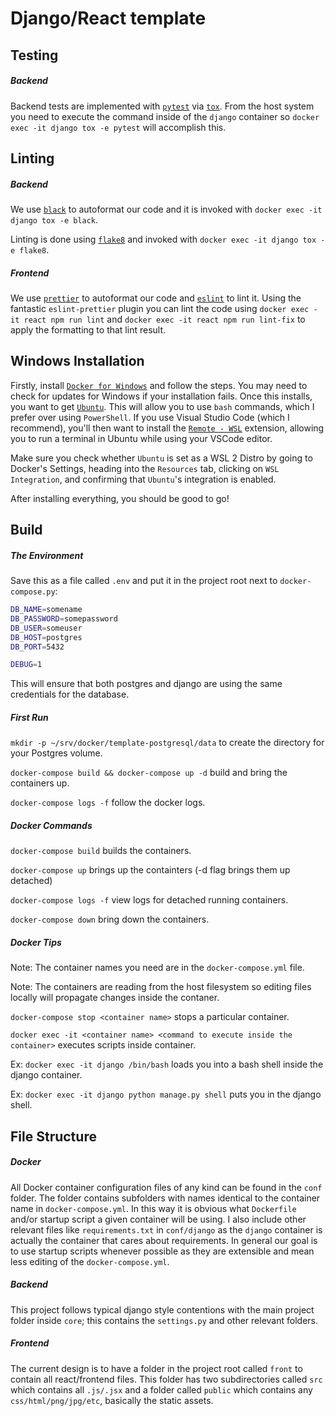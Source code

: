 # Django/React template

Testing
-----

##### Backend

Backend tests are implemented with [`pytest`](https://docs.pytest.org/en/latest/)
via [`tox`](https://tox.readthedocs.io/en/latest/). From the host system you need
to execute the command inside of the `django` container so `docker
exec -it django tox -e pytest` will accomplish this.

Linting
-----

##### Backend

We use [`black`](https://pypi.org/project/black/) to autoformat our code and it
is invoked with `docker exec -it django tox -e black`.

Linting is done using [`flake8`](https://pypi.org/project/flake8/) and invoked with
`docker exec -it django tox -e flake8`.

##### Frontend

We use [`prettier`](https://prettier.io/) to autoformat our code and [`eslint`](https://eslint.org/) to lint it.
Using the fantastic `eslint-prettier` plugin you can lint the code
using `docker exec -it react npm run lint` and `docker exec -it react npm run lint-fix` to apply the
formatting to that lint result.

Windows Installation
-----

Firstly, install [`Docker for Windows`](https://docs.docker.com/docker-for-windows/install/) and follow the steps. You may need to check for updates for Windows if your installation fails. Once this installs, you want to get [`Ubuntu`](https://ubuntu.com/download/desktop). This will allow you to use `bash` commands, which I prefer over using `PowerShell`. If you use Visual Studio Code (which I recommend), you'll then want to install the [`Remote - WSL`](https://marketplace.visualstudio.com/items?itemName=ms-vscode-remote.remote-wsl) extension, allowing you to run a terminal in Ubuntu while using your VSCode editor.

Make sure you check whether `Ubuntu` is set as a WSL 2 Distro by going to Docker's Settings, heading into the `Resources` tab, clicking on `WSL Integration`, and confirming that `Ubuntu`'s integration is enabled.

After installing everything, you should be good to go!

Build
-----

##### The Environment

Save this as a file called `.env` and put it in the project root next to
`docker-compose.py`:

```bash
DB_NAME=somename
DB_PASSWORD=somepassword
DB_USER=someuser
DB_HOST=postgres
DB_PORT=5432

DEBUG=1
```

This will ensure that both postgres and django are using the same credentials
for the database.

##### First Run

`mkdir -p ~/srv/docker/template-postgresql/data` to create the directory for your Postgres volume.

`docker-compose build && docker-compose up -d` build and bring the containers
up.

`docker-compose logs -f` follow the docker logs.


##### Docker Commands

`docker-compose build` builds the containers.

`docker-compose up` brings up the containters (-d flag brings them up detached)

`docker-compose logs -f` view logs for detached running containers.

`docker-compose down` bring down the containers.

##### Docker Tips

Note: The container names you need are in the `docker-compose.yml` file.

Note: The containers are reading from the host filesystem so editing files
locally will propagate changes inside the contaner.

`docker-compose stop <container name>` stops a particular container.

`docker exec -it <container name> <command to execute inside the container>`
executes scripts inside container.

Ex: `docker exec -it django /bin/bash` loads you into a bash shell inside the
django container.

Ex: `docker exec -it django python manage.py shell` puts you in the django
shell.

File Structure
-----

##### Docker

All Docker container configuration files of any kind can be found in the `conf` folder.
The folder contains subfolders with names identical to the container name in
`docker-compose.yml`. In this way it is obvious what `Dockerfile` and/or startup
script a given container will be using. I also include other relevant files like
`requirements.txt` in `conf/django` as the `django` container is actually the
container that cares about requirements. In general our goal is to use startup
scripts whenever possible as they are extensible and mean less editing of the
`docker-compose.yml`.

##### Backend

This project follows typical django style contentions with the main project
folder inside `core`; this contains the `settings.py` and other relevant folders.

##### Frontend

The current design is to have a folder in the project root called `front` to
contain all react/frontend files. This folder has two subdirectories called
`src` which contains all `.js/.jsx` and a folder called `public` which contains
any `css/html/png/jpg/etc`, basically the static assets.
